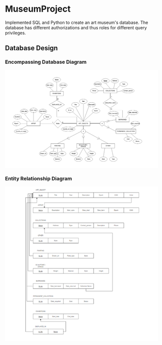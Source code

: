 # MuseumProject
Implemented SQL and Python to create an art museum's database. The database has different authorizations and thus roles for different query privileges.


## Database Design

### Encompassing Database Diagram
![ERD](https://github.com/David-Rodriguez-Barrios/MuseumProject/blob/main/dbdiagram.png)

### Entity Relationship Diagram
![ERD](https://github.com/David-Rodriguez-Barrios/MuseumProject/blob/main/dbERD.png)

